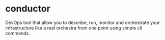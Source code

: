 # conductor
DevOps tool that allow you to describe, run, monitor and orchestrate your infrastructure like a real orchestra from one point using simple cli commands. 
